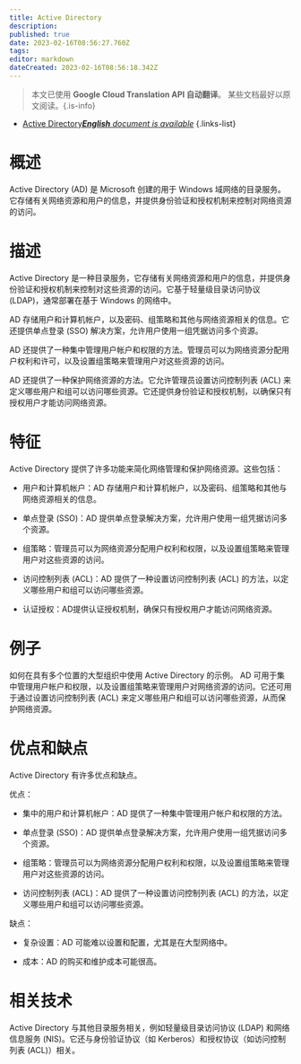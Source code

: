 ```yaml
---
title: Active Directory
description: 
published: true
date: 2023-02-16T08:56:27.760Z
tags: 
editor: markdown
dateCreated: 2023-02-16T08:56:18.342Z
---
```


> 本文已使用 **Google Cloud Translation API 自动翻译**。
某些文档最好以原文阅读。{.is-info}



- [Active Directory***English** document is available*](/en/Knowledge-base/Dictionary/active-directory)
{.links-list}


# 概述
Active Directory (AD) 是 Microsoft 创建的用于 Windows 域网络的目录服务。它存储有关网络资源和用户的信息，并提供身份验证和授权机制来控制对网络资源的访问。

# 描述
Active Directory 是一种目录服务，它存储有关网络资源和用户的信息，并提供身份验证和授权机制来控制对这些资源的访问。它基于轻量级目录访问协议 (LDAP)，通常部署在基于 Windows 的网络中。

AD 存储用户和计算机帐户，以及密码、组策略和其他与网络资源相关的信息。它还提供单点登录 (SSO) 解决方案，允许用户使用一组凭据访问多个资源。

AD 还提供了一种集中管理用户帐户和权限的方法。管理员可以为网络资源分配用户权利和许可，以及设置组策略来管理用户对这些资源的访问。

AD 还提供了一种保护网络资源的方法。它允许管理员设置访问控制列表 (ACL) 来定义哪些用户和组可以访问哪些资源。它还提供身份验证和授权机制，以确保只有授权用户才能访问网络资源。

# 特征
Active Directory 提供了许多功能来简化网络管理和保护网络资源。这些包括：

- 用户和计算机帐户：AD 存储用户和计算机帐户，以及密码、组策略和其他与网络资源相关的信息。

- 单点登录 (SSO)：AD 提供单点登录解决方案，允许用户使用一组凭据访问多个资源。

- 组策略：管理员可以为网络资源分配用户权利和权限，以及设置组策略来管理用户对这些资源的访问。

- 访问控制列表 (ACL)：AD 提供了一种设置访问控制列表 (ACL) 的方法，以定义哪些用户和组可以访问哪些资源。

- 认证授权：AD提供认证授权机制，确保只有授权用户才能访问网络资源。

# 例子
如何在具有多个位置的大型组织中使用 Active Directory 的示例。 AD 可用于集中管理用户帐户和权限，以及设置组策略来管理用户对网络资源的访问。它还可用于通过设置访问控制列表 (ACL) 来定义哪些用户和组可以访问哪些资源，从而保护网络资源。

# 优点和缺点
Active Directory 有许多优点和缺点。

优点：

- 集中的用户和计算机帐户：AD 提供了一种集中管理用户帐户和权限的方法。

- 单点登录 (SSO)：AD 提供单点登录解决方案，允许用户使用一组凭据访问多个资源。

- 组策略：管理员可以为网络资源分配用户权利和权限，以及设置组策略来管理用户对这些资源的访问。

- 访问控制列表 (ACL)：AD 提供了一种设置访问控制列表 (ACL) 的方法，以定义哪些用户和组可以访问哪些资源。

缺点：

- 复杂设置：AD 可能难以设置和配置，尤其是在大型网络中。

- 成本：AD 的购买和维护成本可能很高。

# 相关技术
Active Directory 与其他目录服务相关，例如轻量级目录访问协议 (LDAP) 和网络信息服务 (NIS)。它还与身份验证协议（如 Kerberos）和授权协议（如访问控制列表 (ACL)）相关。